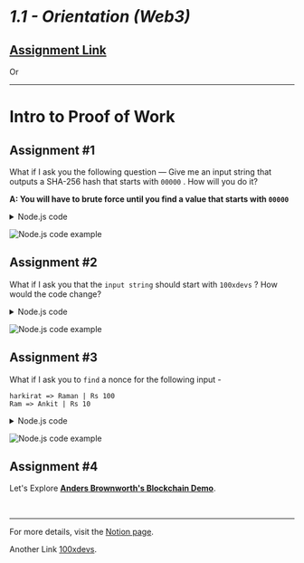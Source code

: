 # _1.1 - Orientation (Web3)_

## [Assignment Link](https://petal-estimate-4e9.notion.site/Intro-to-Proof-of-work-523edbf8ecac476ca0c942bdbbc2d404)

Or

---

# Intro to Proof of Work

## Assignment #1

What if I ask you the following question — Give me an input string that outputs a SHA-256 hash that starts with `00000` . How will you do it?

**A: You will have to brute force until you find a value that starts with `00000`**

<details>
<summary> Node.js code </summary>

```js
const crypto = require("crypto");

// Function to find an input string that produces a hash starting with '00000'
function findHashWithPrefix(prefix) {
  let input = 0;
  while (true) {
    let inputStr = input.toString();
    let hash = crypto.createHash("sha256").update(inputStr).digest("hex");
    if (hash.startsWith(prefix)) {
      return { input: inputStr, hash: hash };
    }
    input++;
  }
}

// Find and print the input string and hash
const result = findHashWithPrefix("00000");
console.log(`Input: ${result.input}`);
console.log(`Hash: ${result.hash}`);
```

</details>

![Node.js code example](https://file.notion.so/f/f/085e8ad8-528e-47d7-8922-a23dc4016453/2817234a-38f0-41af-ac15-10b70e35c22d/Screenshot_2024-08-02_at_6.46.38_PM.png?table=block&id=61cec550-246c-4038-8f1b-66940ab97d65&spaceId=085e8ad8-528e-47d7-8922-a23dc4016453&expirationTimestamp=1722758400000&signature=8Dd_YTNkdrE9keXYudvq-KZWqC77j3VP2Ij6ahrTIIg&downloadName=Screenshot+2024-08-02+at+6.46.38+PM.png)

## Assignment #2

What if I ask you that the `input string` should start with `100xdevs` ? How would the code change?

<details>
<summary> Node.js code </summary>

```js
const crypto = require("crypto");

// Function to find an input string that produces a hash starting with '00000'
function findHashWithPrefix(prefix) {
  let input = 0;
  while (true) {
    let inputStr = "100xdevs" + input.toString();
    let hash = crypto.createHash("sha256").update(inputStr).digest("hex");
    if (hash.startsWith(prefix)) {
      return { input: inputStr, hash: hash };
    }
    input++;
  }
}

// Find and print the input string and hash
const result = findHashWithPrefix("00000");
console.log(`Input: ${result.input}`);
console.log(`Hash: ${result.hash}`);
```

</details>

![Node.js code example](https://file.notion.so/f/f/085e8ad8-528e-47d7-8922-a23dc4016453/2817234a-38f0-41af-ac15-10b70e35c22d/Screenshot_2024-08-02_at_6.46.38_PM.png?table=block&id=61cec550-246c-4038-8f1b-66940ab97d65&spaceId=085e8ad8-528e-47d7-8922-a23dc4016453&expirationTimestamp=1722758400000&signature=8Dd_YTNkdrE9keXYudvq-KZWqC77j3VP2Ij6ahrTIIg&downloadName=Screenshot+2024-08-02+at+6.46.38+PM.png)

## Assignment #3

What if I ask you to `find` a nonce for the following input -

```
harkirat => Raman | Rs 100
Ram => Ankit | Rs 10
```

<details>
<summary> Node.js code </summary>

```js
const crypto = require("crypto");

// Function to find an input string that produces a hash starting with '00000'
function findHashWithPrefix(prefix) {
  let input = 0;
  while (true) {
    let inputStr =
      `
harkirat => Raman | Rs 100
Ram => Ankit | Rs 10
` + input.toString();
    let hash = crypto.createHash("sha256").update(inputStr).digest("hex");
    if (hash.startsWith(prefix)) {
      return { input: inputStr, hash: hash };
    }
    input++;
  }
}

// Find and print the input string and hash
const result = findHashWithPrefix("00000");
console.log(`Input: ${result.input}`);
console.log(`Hash: ${result.hash}`);
```

</details>

![Node.js code example](https://file.notion.so/f/f/085e8ad8-528e-47d7-8922-a23dc4016453/3205ae1c-77d2-4045-8158-4716d4c813f1/Screenshot_2024-08-02_at_6.52.16_PM.png?table=block&id=5e5ad05c-def1-49a9-9b19-b94efda67b34&spaceId=085e8ad8-528e-47d7-8922-a23dc4016453&expirationTimestamp=1722758400000&signature=TgWEQIuSjwDAO8XqC4EDkNXr1hTzwsiBUUjnkNhCwWE&downloadName=Screenshot+2024-08-02+at+6.52.16+PM.png)

## Assignment #4

Let's Explore [**Anders Brownworth's Blockchain Demo**](https://andersbrownworth.com/blockchain/).

<br/>

---

For more details, visit the [Notion page](https://petal-estimate-4e9.notion.site/Intro-to-Proof-of-work-523edbf8ecac476ca0c942bdbbc2d404).

Another Link [100xdevs](https://projects.100xdevs.com/tracks/web3-orientation/Web3-Cohort---Orientation-6).

```

```
